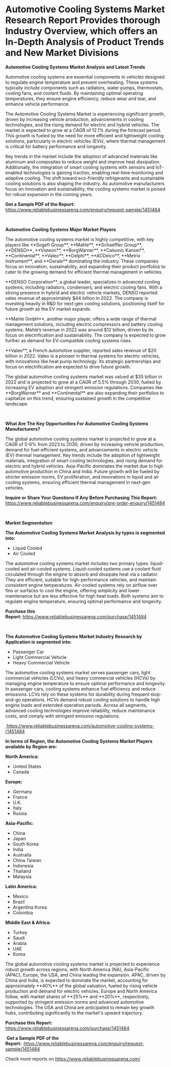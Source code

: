 <p><h1>Automotive Cooling Systems Market Research Report Provides thorough Industry Overview, which offers an In-Depth Analysis of Product Trends and New Market Divisions</h1></p><p><strong>Automotive Cooling Systems Market Analysis and Latest Trends</strong></p>
<p><p>Automotive cooling systems are essential components in vehicles designed to regulate engine temperature and prevent overheating. These systems typically include components such as radiators, water pumps, thermostats, cooling fans, and coolant fluids. By maintaining optimal operating temperatures, they ensure engine efficiency, reduce wear and tear, and enhance vehicle performance.</p><p>The Automotive Cooling Systems Market is experiencing significant growth, driven by increasing vehicle production, advancements in cooling technologies, and the rising demand for electric and hybrid vehicles. The market is expected to grow at a CAGR of 12.1% during the forecast period. This growth is fueled by the need for more efficient and lightweight cooling solutions, particularly in electric vehicles (EVs), where thermal management is critical for battery performance and longevity.</p><p>Key trends in the market include the adoption of advanced materials like aluminum and composites to reduce weight and improve heat dissipation. Additionally, the integration of smart cooling systems with sensors and IoT-enabled technologies is gaining traction, enabling real-time monitoring and adaptive cooling. The shift toward eco-friendly refrigerants and sustainable cooling solutions is also shaping the industry. As automotive manufacturers focus on innovation and sustainability, the cooling systems market is poised for robust expansion in the coming years.</p></p>
<p><strong>Get a Sample PDF of the Report:&nbsp;</strong> <a href="https://www.reliablebusinessarena.com/enquiry/request-sample/1451484?utm_campaign=1932&utm_medium=2&utm_source=Github&utm_content=ia&utm_term=22012025&utm_id=automotive-cooling-systems">https://www.reliablebusinessarena.com/enquiry/request-sample/1451484</a></p>
<p>&nbsp;</p>
<p><strong>Automotive Cooling Systems Major Market Players</strong></p>
<p><p>The automotive cooling systems market is highly competitive, with key players like **Sogefi Group**, **Mahle**, **Schaeffler Group**, **DENSO**, **Visteon**, **BorgWarner**, **Calsonic Kansei**, **Continental**, **Valeo**, **Delphi**, **ACDelco**, **Metrix Instrument**, and **Derale** dominating the industry. These companies focus on innovation, sustainability, and expanding their product portfolios to cater to the growing demand for efficient thermal management in vehicles.</p><p>**DENSO Corporation**, a global leader, specializes in advanced cooling systems, including radiators, condensers, and electric cooling fans. With a strong presence in hybrid and electric vehicle markets, DENSO reported sales revenue of approximately $44 billion in 2022. The company is investing heavily in R&D for next-gen cooling solutions, positioning itself for future growth as the EV market expands.</p><p>**Mahle GmbH**, another major player, offers a wide range of thermal management solutions, including electric compressors and battery cooling systems. Mahle’s revenue in 2022 was around $12 billion, driven by its focus on electrification and sustainability. The company is expected to grow further as demand for EV-compatible cooling systems rises.</p><p>**Valeo**, a French automotive supplier, reported sales revenue of $20 billion in 2022. Valeo is a pioneer in thermal systems for electric vehicles, with innovations like heat pump technology. Its strategic partnerships and focus on electrification are expected to drive future growth.</p><p>The global automotive cooling systems market was valued at $35 billion in 2022 and is projected to grow at a CAGR of 5.5% through 2030, fueled by increasing EV adoption and stringent emission regulations. Companies like **BorgWarner** and **Continental** are also expanding their portfolios to capitalize on this trend, ensuring sustained growth in the competitive landscape.</p></p>
<p>&nbsp;</p>
<p><strong>What Are The Key Opportunities For Automotive Cooling Systems Manufacturers?</strong></p>
<p><p>The global automotive cooling systems market is projected to grow at a CAGR of 5-6% from 2023 to 2030, driven by increasing vehicle production, demand for fuel-efficient systems, and advancements in electric vehicle (EV) thermal management. Key trends include the adoption of lightweight materials, integration of smart cooling technologies, and rising demand for electric and hybrid vehicles. Asia-Pacific dominates the market due to high automotive production in China and India. Future growth will be fueled by stricter emission norms, EV proliferation, and innovations in liquid and air cooling systems, ensuring efficient thermal management in next-gen vehicles.</p></p>
<p><strong>Inquire or Share Your Questions If Any Before Purchasing This Report:</strong> <a href="https://www.reliablebusinessarena.com/enquiry/pre-order-enquiry/1451484?utm_campaign=1932&utm_medium=2&utm_source=Github&utm_content=ia&utm_term=22012025&utm_id=automotive-cooling-systems">https://www.reliablebusinessarena.com/enquiry/pre-order-enquiry/1451484</a></p>
<p>&nbsp;</p>
<p><strong>Market Segmentation</strong></p>
<p><strong>The Automotive Cooling Systems Market Analysis by types is segmented into:</strong></p>
<p><ul><li>Liquid Cooled</li><li>Air Cooled</li></ul></p>
<p><p>The automotive cooling systems market includes two primary types: liquid-cooled and air-cooled systems. Liquid-cooled systems use a coolant fluid circulated through the engine to absorb and dissipate heat via a radiator. They are efficient, suitable for high-performance vehicles, and maintain consistent engine temperatures. Air-cooled systems rely on airflow over fins or surfaces to cool the engine, offering simplicity and lower maintenance but are less effective for high heat loads. Both systems aim to regulate engine temperature, ensuring optimal performance and longevity.</p></p>
<p><strong>Purchase this Report:&nbsp;</strong><a href="https://www.reliablebusinessarena.com/purchase/1451484?utm_campaign=1932&utm_medium=2&utm_source=Github&utm_content=ia&utm_term=22012025&utm_id=automotive-cooling-systems">https://www.reliablebusinessarena.com/purchase/1451484</a></p>
<p>&nbsp;</p>
<p><strong>The Automotive Cooling Systems Market Industry Research by Application is segmented into:</strong></p>
<p><ul><li>Passenger Car</li><li>Light Commercial Vehicle</li><li>Heavy Commercial Vehicle</li></ul></p>
<p><p>The automotive cooling systems market serves passenger cars, light commercial vehicles (LCVs), and heavy commercial vehicles (HCVs) by managing engine temperature to ensure optimal performance and longevity. In passenger cars, cooling systems enhance fuel efficiency and reduce emissions. LCVs rely on these systems for durability during frequent stop-and-go operations. HCVs demand robust cooling solutions to handle high engine loads and extended operation periods. Across all segments, advanced cooling technologies improve reliability, reduce maintenance costs, and comply with stringent emission regulations.</p></p>
<p><a href="https://www.reliablebusinessarena.com/automotive-cooling-systems-r1451484?utm_campaign=1932&utm_medium=2&utm_source=Github&utm_content=ia&utm_term=22012025&utm_id=automotive-cooling-systems">&nbsp;https://www.reliablebusinessarena.com/automotive-cooling-systems-r1451484</a></p>
<p><strong>In terms of Region, the Automotive Cooling Systems Market Players available by Region are:</strong></p>
<p>
    <p> <strong> North America: </strong>
        <ul>
            <li>United States</li>
            <li>Canada</li>
        </ul>
        </p> 
    <p> <strong> Europe: </strong>
        <ul>
            <li>Germany</li>
            <li>France</li>
            <li>U.K.</li>
            <li>Italy</li>
            <li>Russia</li>
        </ul>
        </p> 
    <p> <strong> Asia-Pacific: </strong>
        <ul>
            <li>China</li>
            <li>Japan</li>
            <li>South Korea</li>
            <li>India</li>
            <li>Australia</li>
            <li>China Taiwan</li>
            <li>Indonesia</li>
            <li>Thailand</li>
            <li>Malaysia</li>
        </ul>
        </p> 
    <p> <strong> Latin America: </strong>
        <ul>
            <li>Mexico</li>
            <li>Brazil</li>
            <li>Argentina Korea</li>
            <li>Colombia</li>
        </ul>
        </p> 
    <p> <strong> Middle East & Africa: </strong>
        <ul>
            <li>Turkey</li>
            <li>Saudi</li>
            <li>Arabia</li>
            <li>UAE</li>
            <li>Korea</li>
        </ul>
    </p>
    </p>
<p><p>The global automotive cooling systems market is projected to experience robust growth across regions, with North America (NA), Asia-Pacific (APAC), Europe, the USA, and China leading the expansion. APAC, driven by China and India, is expected to dominate the market, accounting for approximately **40%** of the global valuation, fueled by rising vehicle production and demand for electric vehicles. Europe and North America follow, with market shares of **25%** and **20%**, respectively, supported by stringent emission norms and advanced automotive technologies. The USA and China are anticipated to remain key growth hubs, contributing significantly to the market's upward trajectory.</p></p>
<p><strong>Purchase this Report: </strong><a href="https://www.reliablebusinessarena.com/purchase/1451484?utm_campaign=1932&utm_medium=2&utm_source=Github&utm_content=ia&utm_term=22012025&utm_id=automotive-cooling-systems">https://www.reliablebusinessarena.com/purchase/1451484</a></p>
<p>&nbsp;<strong>Get a Sample PDF of the Report:&nbsp;&nbsp;</strong><a href="https://www.reliablebusinessarena.com/enquiry/request-sample/1451484?utm_campaign=1932&utm_medium=2&utm_source=Github&utm_content=ia&utm_term=22012025&utm_id=automotive-cooling-systems">https://www.reliablebusinessarena.com/enquiry/request-sample/1451484</a></p>
<p><strong></strong></p>
<p>Check more reports on <a href="https://www.reliablebusinessarena.com/?utm_campaign=1932&utm_medium=2&utm_source=Github&utm_content=ia&utm_term=22012025&utm_id=automotive-cooling-systems">https://www.reliablebusinessarena.com/</a></p>
